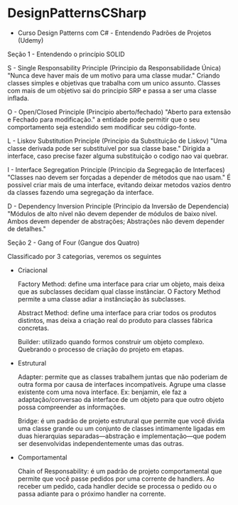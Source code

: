 # DesignPatternsCSharp

- Curso Design Patterns com C# - Entendendo Padrões de Projetos (Udemy)

Seção 1 - Entendendo o princípio SOLID
 

S - Single Responsability Principle (Principio da Responsabilidade Única)
  "Nunca deve haver mais de um motivo para uma classe mudar." Criando classes simples e objetivas que trabalha com um unico assunto. 
  Classes com mais de um objetivo sai do principio SRP e passa a ser uma classe inflada.
  
O - Open/Closed Principle (Principio aberto/fechado)
  "Aberto para extensão e Fechado para modificação." a entidade pode permitir que o seu comportamento seja estendido sem modificar seu código-fonte.
  
L - Liskov Substitution Principle (Principio da Substituição de Liskov)
  "Uma classe derivada pode ser substituível por sua classe base." Dirigida a interface, caso precise fazer alguma substituição o codigo nao vai quebrar. 
  
I - Interface Segregation Principle (Principio da Segregação de Interfaces)
  "Classes nao devem ser forçadas a depender de métodos que nao usam." É possivel criar mais de uma interface, evitando deixar metodos vazios dentro da classes fazendo uma segregação da interface.

D - Dependency Inversion Principle (Principio da Inversão de Dependencia)
  "Módulos de alto nível não devem depender de módulos de baixo nível. Ambos devem depender de abstrações; Abstrações não devem depender de detalhes." 



  Seção 2 - Gang of Four (Gangue dos Quatro)


Classificado por 3 categorias, veremos os seguintes  

- Criacional 

    Factory Method: define uma interface para criar um objeto, mais deixa que as subclasses decidam qual classe instânciar. O Factory Method permite a uma classe adiar a instânciação às subclasses.

    Abstract Method: define uma interface para criar todos os produtos distintos, mas deixa a criação real do produto para classes fábrica concretas.

    Builder: utilizado quando formos construir um objeto complexo. Quebrando o processo de criação do projeto em etapas. 

- Estrutural

    Adapter: permite que as classes trabalhem juntas que não poderiam de outra forma por causa de interfaces incompatíveis. Agrupe uma classe existente com uma nova interface. Ex: benjamin, ele faz a adaptação/conversao da interface de um objeto para que outro objeto possa compreender as informações.

    Bridge: é um padrão de projeto estrutural que permite que você divida uma classe grande ou um conjunto de classes intimamente ligadas em duas hierarquias separadas—abstração e implementação—que podem ser desenvolvidas independentemente umas das outras.

- Comportamental 

    Chain of Responsability: é um padrão de projeto comportamental que permite que você passe pedidos por uma corrente de handlers. Ao receber um pedido, cada handler decide se processa o pedido ou o passa adiante para o próximo handler na corrente.
